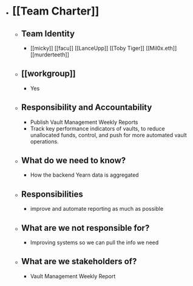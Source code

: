 - # [[Team Charter]]
    - ## Team Identity
        - [[micky]] [[facu]] [[LanceUpp]] [[Toby Tiger]] [[Mil0x.eth]] [[murderteeth]]
    - ## [[workgroup]]
        - Yes
    - ## Responsibility and Accountability
        - Publish Vault Management Weekly Reports
        - Track key performance indicators of vaults, to reduce unallocated funds, control, and push for more automated vault operations.
    - ## What do we need to know?
        - How the backend Yearn data is aggregated 
    - ## Responsibilities
        - improve and automate reporting as much as possible
    - ## What are we not responsible for?
        - Improving systems so we can pull the info we need
    - ## What are we stakeholders of?
        - Vault Management Weekly Report
